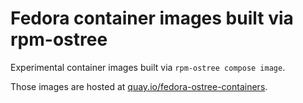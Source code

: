 # Fedora container images built via rpm-ostree

Experimental container images built via `rpm-ostree compose image`.

Those images are hosted at
[quay.io/fedora-ostree-containers](https://quay.io/organization/fedora-ostree-containers).
